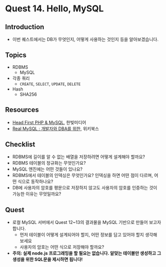 # Quest 14. Hello, MySQL


## Introduction
* 이번 퀘스트에서는 DB가 무엇인지, 어떻게 사용하는 것인지 등을 알아보겠습니다.

## Topics
* RDBMS
  * MySQL
* 각종 쿼리
  * `CREATE`, `SELECT`, `UPDATE`, `DELETE`
* Hash
  * SHA256

## Resources
* [Head First PHP & MySQL](http://www.yes24.com/24/Goods/3831680?Acode=101), 한빛미디어
* [Real MySQL : 개발자와 DBA를 위한](http://www.yes24.com/24/Goods/6960931?Acode=101), 위키북스

## Checklist
* RDBMS에 길이를 알 수 없는 배열을 저장하려면 어떻게 설계해야 할까요?
* RDBMS 테이블의 정규화는 무엇인가요?
* MySQL 엔진에는 어떤 것들이 있나요?
* RDBMS에서 테이블의 인덱싱은 무엇인가요? 인덱싱을 하면 어떤 점이 다르며, 어떤 식으로 동작하나요?
* DB에 사용자의 암호를 평문으로 저장하지 않고도 사용자의 암호를 인증하는 것이 가능한 이유는 무엇일까요?

## Quest
* 로컬 MySQL 서버에서 Quest 12~13의 결과물을 MySQL 기반으로 만들어 보고자 합니다.
  * 먼저 테이블이 어떻게 설계되어야 할지, 어떤 정보를 담고 있어야 할지 생각해 보세요
  * 사용자의 암호는 어떤 식으로 저장해야 할까요?
* **주의: 실제 node.js 프로그래밍을 할 필요는 없습니다. 알맞는 테이블만 생성하고 그 생성을 위한 SQL문을 제시하면 됩니다!**
